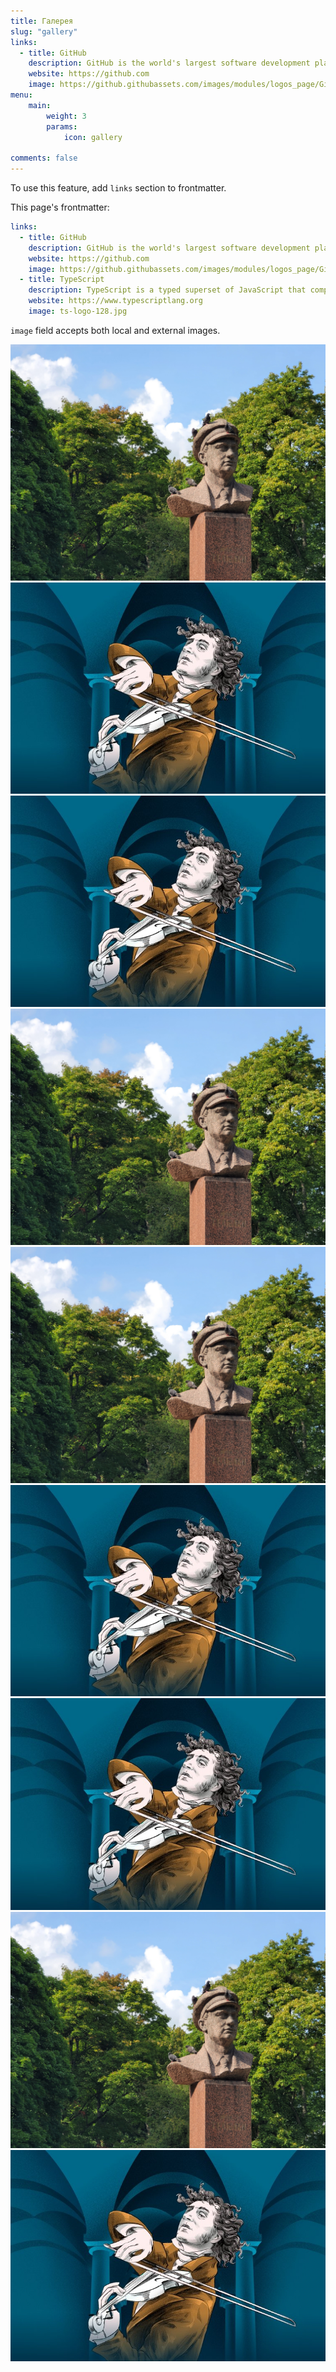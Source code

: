 ```yaml
---
title: Галерея
slug: "gallery"
links:
  - title: GitHub
    description: GitHub is the world's largest software development platform.
    website: https://github.com
    image: https://github.githubassets.com/images/modules/logos_page/GitHub-Mark.png
menu:
    main: 
        weight: 3
        params:
            icon: gallery

comments: false
---
```


To use this feature, add `links` section to frontmatter.

This page's frontmatter:


```yaml
links:
  - title: GitHub
    description: GitHub is the world's largest software development platform.
    website: https://github.com
    image: https://github.githubassets.com/images/modules/logos_page/GitHub-Mark.png
  - title: TypeScript
    description: TypeScript is a typed superset of JavaScript that compiles to plain JavaScript.
    website: https://www.typescriptlang.org
    image: ts-logo-128.jpg
```

`image` field accepts both local and external images.


![Э. Тельман](image1.jpg) ![Паганини](image2.jpg) ![Паганини](image2.jpg) ![Э. Тельман](image1.jpg)
![Э. Тельман](image1.jpg) ![Паганини](image2.jpg) ![Паганини](image2.jpg)
![Э. Тельман](image1.jpg) ![Паганини](image2.jpg)